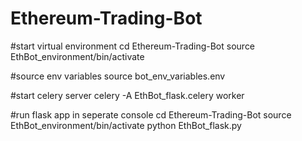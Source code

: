 # Ethereum-Trading-Bot

#start virtual environment
cd Ethereum-Trading-Bot
source EthBot_environment/bin/activate

#source env variables
source bot_env_variables.env

#start celery server
celery -A EthBot_flask.celery worker

#run flask app in seperate console
cd Ethereum-Trading-Bot
source EthBot_environment/bin/activate
python EthBot_flask.py
